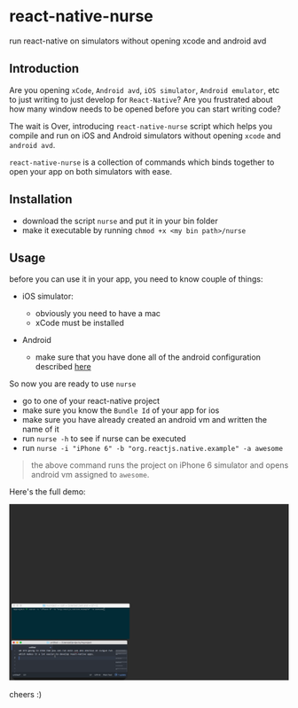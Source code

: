 # react-native-nurse
run react-native on simulators without opening xcode and android avd

## Introduction

Are you opening `xCode`, `Android avd`, `iOS simulator`, `Android emulator`, etc to just writing to just develop for `React-Native`? Are you frustrated about how many window needs to be opened before you can start writing code?

The wait is Over, introducing `react-native-nurse` script which helps you compile and run on iOS and Android simulators without opening `xcode` and `android avd`.

`react-native-nurse` is a collection of commands which binds together to open your app on both simulators with ease.

## Installation

- download the script `nurse` and put it in your bin folder
- make it executable by running `chmod +x <my bin path>/nurse`

## Usage

before you can use it in your app, you need to know couple of things:
  - iOS simulator:
    - obviously you need to have a mac
    - xCode must be installed

  - Android
    - make sure that you have done all of the android configuration described [here](https://facebook.github.io/react-native/docs/android-setup.html#content)

So now you are ready to use `nurse`

- go to one of your react-native project
- make sure you know the `Bundle Id` of your app for ios
- make sure you have already created an android vm and written the name of it
- run `nurse -h` to see if nurse can be executed
- run `nurse -i "iPhone 6" -b "org.reactjs.native.example" -a awesome`

> the above command runs the project on iPhone 6 simulator and opens android vm assigned to `awesome`.


Here's the full demo:

<p align="center">
  <img src="https://raw.githubusercontent.com/pressly/react-native-nurse/master/demo/demo.gif" />
</p>

cheers :)
